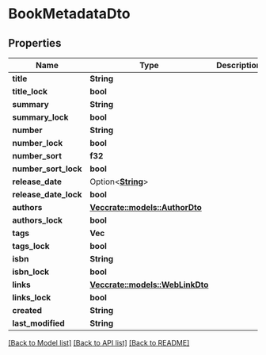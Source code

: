 # BookMetadataDto

## Properties

Name | Type | Description | Notes
------------ | ------------- | ------------- | -------------
**title** | **String** |  | 
**title_lock** | **bool** |  | 
**summary** | **String** |  | 
**summary_lock** | **bool** |  | 
**number** | **String** |  | 
**number_lock** | **bool** |  | 
**number_sort** | **f32** |  | 
**number_sort_lock** | **bool** |  | 
**release_date** | Option<[**String**](string.md)> |  | [optional]
**release_date_lock** | **bool** |  | 
**authors** | [**Vec<crate::models::AuthorDto>**](AuthorDto.md) |  | 
**authors_lock** | **bool** |  | 
**tags** | **Vec<String>** |  | 
**tags_lock** | **bool** |  | 
**isbn** | **String** |  | 
**isbn_lock** | **bool** |  | 
**links** | [**Vec<crate::models::WebLinkDto>**](WebLinkDto.md) |  | 
**links_lock** | **bool** |  | 
**created** | **String** |  | 
**last_modified** | **String** |  | 

[[Back to Model list]](../README.md#documentation-for-models) [[Back to API list]](../README.md#documentation-for-api-endpoints) [[Back to README]](../README.md)


